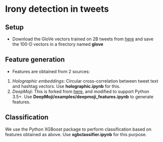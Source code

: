 # Irony detection in tweets

## Setup
* Download the GloVe vectors trained on 2B tweets from [here](http://nlp.stanford.edu/data/glove.twitter.27B.zip) and save the 100-D vectors in a firectory named __glove__

## Feature generation
* Features are obtained from 2 sources:
1. *Holographic embeddings*: Circular cross-correlation between tweet text and hashtag vectors. Use __holographic.ipynb__ for this.
2. *DeepMoji*: This is forked from [here](https://github.com/bfelbo/DeepMoji), and modified to support Python 3.5+. Use __DeepMoji/examples/deepmoji_features.ipynb__ to generate features.

## Classification
We use the Python XGBoost package to perform classification based on features obtained as above. Use __xgbclassifier.ipynb__ for this purpose.